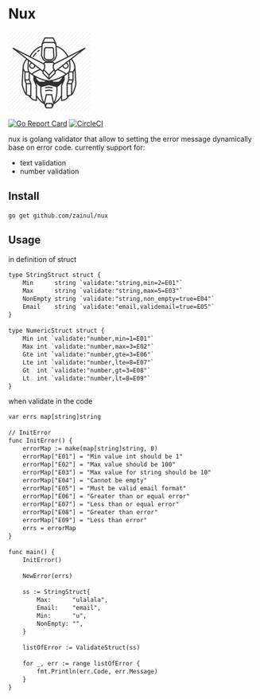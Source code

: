# Nux

![Alt text](logo.png?raw=true "Clean Architecture")

[![Go Report Card](https://goreportcard.com/badge/github.com/zainul/nux)](https://goreportcard.com/report/github.com/zainul/nux) [![CircleCI](https://circleci.com/gh/zainul/nux.svg?style=svg)](https://circleci.com/gh/zainul/nux)

nux is golang validator that allow to setting the error message dynamically base on error code.
currently support for:

- text validation
- number validation

## Install

```
go get github.com/zainul/nux
```

## Usage

in definition of struct

```
type StringStruct struct {
	Min      string `validate:"string,min=2=E01"`
	Max      string `validate:"string,max=5=E03"`
	NonEmpty string `validate:"string,non_empty=true=E04"`
	Email    string `validate:"email,validemail=true=E05"`
}

type NumericStruct struct {
	Min int `validate:"number,min=1=E01"`
	Max int `validate:"number,max=3=E02"`
	Gte int `validate:"number,gte=3=E06"`
	Lte int `validate:"number,lte=8=E07"`
	Gt  int `validate:"number,gt=3=E08"`
	Lt  int `validate:"number,lt=8=E09"`
}

```


when validate in the code

```
var errs map[string]string

// InitError
func InitError() {
	errorMap := make(map[string]string, 0)
	errorMap["E01"] = "Min value int should be 1"
	errorMap["E02"] = "Max value should be 100"
	errorMap["E03"] = "Max value for string should be 10"
	errorMap["E04"] = "Cannot be empty"
	errorMap["E05"] = "Must be valid email format"
	errorMap["E06"] = "Greater than or equal error"
	errorMap["E07"] = "Less than or equal error"
	errorMap["E08"] = "Greater than error"
	errorMap["E09"] = "Less than error"
	errs = errorMap
}

func main() {
    InitError()

	NewError(errs)

	ss := StringStruct{
		Max:      "ulalala",
		Email:    "email",
		Min:      "u",
		NonEmpty: "",
	}
	
    listOfError := ValidateStruct(ss)

    for _, err := range listOfError {
        fmt.Println(err.Code, err.Message)
    }
}
```
